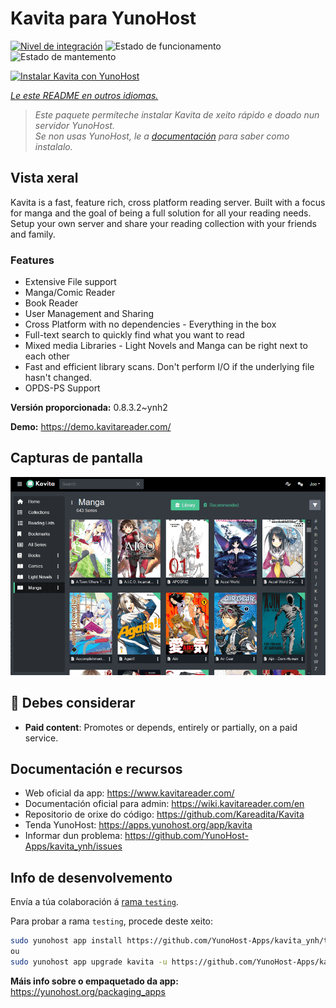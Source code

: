 <!--
NOTA: Este README foi creado automáticamente por <https://github.com/YunoHost/apps/tree/master/tools/readme_generator>
NON debe editarse manualmente.
-->

# Kavita para YunoHost

[![Nivel de integración](https://dash.yunohost.org/integration/kavita.svg)](https://ci-apps.yunohost.org/ci/apps/kavita/) ![Estado de funcionamento](https://ci-apps.yunohost.org/ci/badges/kavita.status.svg) ![Estado de mantemento](https://ci-apps.yunohost.org/ci/badges/kavita.maintain.svg)

[![Instalar Kavita con YunoHost](https://install-app.yunohost.org/install-with-yunohost.svg)](https://install-app.yunohost.org/?app=kavita)

*[Le este README en outros idiomas.](./ALL_README.md)*

> *Este paquete permíteche instalar Kavita de xeito rápido e doado nun servidor YunoHost.*  
> *Se non usas YunoHost, le a [documentación](https://yunohost.org/install) para saber como instalalo.*

## Vista xeral

Kavita is a fast, feature rich, cross platform reading server. Built with a focus for manga and the goal of being a full solution for all your reading needs. Setup your own server and share your reading collection with your friends and family.

### Features

- Extensive File support
- Manga/Comic Reader
- Book Reader
- User Management and Sharing
- Cross Platform with no dependencies - Everything in the box
- Full-text search to quickly find what you want to read
- Mixed media Libraries - Light Novels and Manga can be right next to each other
- Fast and efficient library scans. Don't perform I/O if the underlying file hasn't changed.
- OPDS-PS Support


**Versión proporcionada:** 0.8.3.2~ynh2

**Demo:** <https://demo.kavitareader.com/>

## Capturas de pantalla

![Captura de pantalla de Kavita](./doc/screenshots/screenshot.png)

## :red_circle: Debes considerar

- **Paid content**: Promotes or depends, entirely or partially, on a paid service.

## Documentación e recursos

- Web oficial da app: <https://www.kavitareader.com/>
- Documentación oficial para admin: <https://wiki.kavitareader.com/en>
- Repositorio de orixe do código: <https://github.com/Kareadita/Kavita>
- Tenda YunoHost: <https://apps.yunohost.org/app/kavita>
- Informar dun problema: <https://github.com/YunoHost-Apps/kavita_ynh/issues>

## Info de desenvolvemento

Envía a túa colaboración á [rama `testing`](https://github.com/YunoHost-Apps/kavita_ynh/tree/testing).

Para probar a rama `testing`, procede deste xeito:

```bash
sudo yunohost app install https://github.com/YunoHost-Apps/kavita_ynh/tree/testing --debug
ou
sudo yunohost app upgrade kavita -u https://github.com/YunoHost-Apps/kavita_ynh/tree/testing --debug
```

**Máis info sobre o empaquetado da app:** <https://yunohost.org/packaging_apps>
